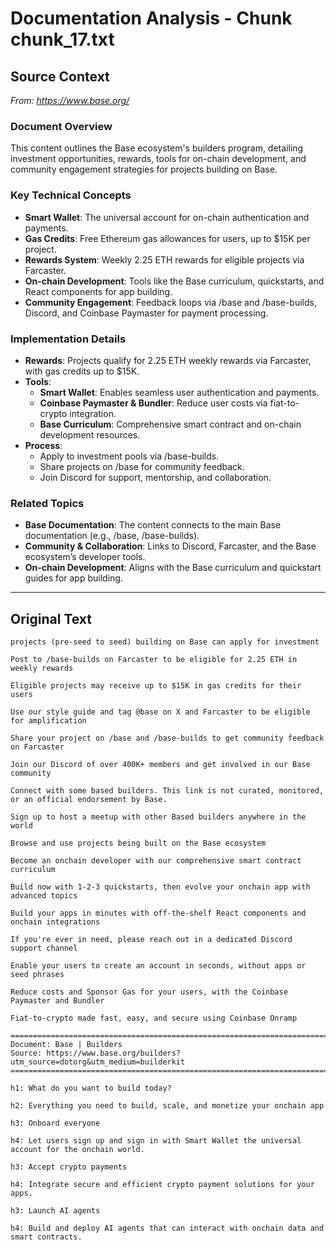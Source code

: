 # Documentation Analysis - Chunk chunk_17.txt

## Source Context
*From: https://www.base.org/*

### Document Overview  
This content outlines the Base ecosystem's builders program, detailing investment opportunities, rewards, tools for on-chain development, and community engagement strategies for projects building on Base.  

### Key Technical Concepts  
- **Smart Wallet**: The universal account for on-chain authentication and payments.  
- **Gas Credits**: Free Ethereum gas allowances for users, up to $15K per project.  
- **Rewards System**: Weekly 2.25 ETH rewards for eligible projects via Farcaster.  
- **On-chain Development**: Tools like the Base curriculum, quickstarts, and React components for app building.  
- **Community Engagement**: Feedback loops via /base and /base-builds, Discord, and Coinbase Paymaster for payment processing.  

### Implementation Details  
- **Rewards**: Projects qualify for 2.25 ETH weekly rewards via Farcaster, with gas credits up to $15K.  
- **Tools**:  
  - **Smart Wallet**: Enables seamless user authentication and payments.  
  - **Coinbase Paymaster & Bundler**: Reduce user costs via fiat-to-crypto integration.  
  - **Base Curriculum**: Comprehensive smart contract and on-chain development resources.  
- **Process**:  
  - Apply to investment pools via /base-builds.  
  - Share projects on /base for community feedback.  
  - Join Discord for support, mentorship, and collaboration.  

### Related Topics  
- **Base Documentation**: The content connects to the main Base documentation (e.g., /base, /base-builds).  
- **Community & Collaboration**: Links to Discord, Farcaster, and the Base ecosystem’s developer tools.  
- **On-chain Development**: Aligns with the Base curriculum and quickstart guides for app building.

---

## Original Text
```
projects (pre-seed to seed) building on Base can apply for investment

Post to /base-builds on Farcaster to be eligible for 2.25 ETH in weekly rewards

Eligible projects may receive up to $15K in gas credits for their users

Use our style guide and tag @base on X and Farcaster to be eligible for amplification

Share your project on /base and /base-builds to get community feedback on Farcaster

Join our Discord of over 400K+ members and get involved in our Base community

Connect with some based builders. This link is not curated, monitored, or an official endorsement by Base.

Sign up to host a meetup with other Based builders anywhere in the world

Browse and use projects being built on the Base ecosystem

Become an onchain developer with our comprehensive smart contract curriculum

Build now with 1-2-3 quickstarts, then evolve your onchain app with advanced topics

Build your apps in minutes with off-the-shelf React components and onchain integrations

If you're ever in need, please reach out in a dedicated Discord support channel

Enable your users to create an account in seconds, without apps or seed phrases

Reduce costs and Sponsor Gas for your users, with the Coinbase Paymaster and Bundler

Fiat-to-crypto made fast, easy, and secure using Coinbase Onramp

================================================================================
Document: Base | Builders
Source: https://www.base.org/builders?utm_source=dotorg&utm_medium=builderkit
================================================================================

h1: What do you want to build today?

h2: Everything you need to build, scale, and monetize your onchain app

h3: Onboard everyone

h4: Let users sign up and sign in with Smart Wallet the universal account for the onchain world.

h3: Accept crypto payments

h4: Integrate secure and efficient crypto payment solutions for your apps.

h3: Launch AI agents

h4: Build and deploy AI agents that can interact with onchain data and smart contracts.

```